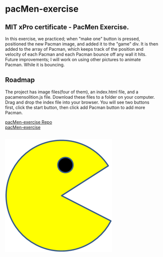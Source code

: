 # pacMen-exercise
## MIT xPro certificate - PacMen Exercise.
In this exercise, we practiced; when "make one" button is pressed, positioned the new Pacman image, and added it to the "game" div. It is then added to the array of Pacman, which keeps track of the position and velocity of each Pacman and each Pacman bounce off any wall it hits.
Future improvements; I will work on using other pictures to animate Pacman. While it is bouncing.

## Roadmap
The project has image files(four of them), an index.html file, and a pacamensolition.js file. Download these files to a folder on your computer. Drag and drop the index file into your browser. You will see two buttons first, click the start button, then click add Pacman button to add more Pacman. 

<a href="https://github.com/hicranA/pacMen-exercise">pacMen-exercise Repo</a><br>
<a href= "https://hicrana.github.io/pacMen-exercise/">pacMen-exercise</a><br><br>

<img src="PacMan1.png">
